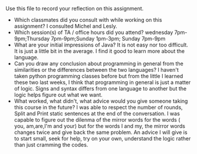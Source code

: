 Use this file to record your reflection on this assignment.

- Which classmates did you consult with while working on this assignment?
I consulted Michel and Lesly. 
- Which session(s) of TA / office hours did you attend?
wednesday 7pm-9pm;Thursday 7pm-9pm;Sunday 1pm-3pm; Sunday 7pm-9pm
- What are your initial impressions of Java? 
It is not easy nor too difficult. It is just a little bit in the average. I find it good to learn more about the language.
- Can you draw any conclusion about programming in general from the similarities or the differences between the two languages? 
I haven't taken python programming classes before but from the little I learned these two last weeks, I think that programming in general is just a matter of logic. Signs and syntax differs from one language to another but the logic helps figure out what we want.
- What worked, what didn't, what advice would you give someone taking this course in the future?
I was able to respect the number of rounds, Split and Print static sentences at the end of the conversation. I was capable to figure out the dilenma of the mirror words for the words ( you, am,are,I'm and your) but for the words I and my, the mirror words changes twice and give back the same problem. An advice I will give is to start small, seek for help, try on your own, understand the logic rather than just cramming the codes.
